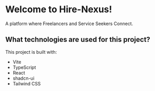 # Welcome to Hire-Nexus!
A platform where Freelancers and Service Seekers Connect.


## What technologies are used for this project?

This project is built with:

- Vite
- TypeScript
- React
- shadcn-ui
- Tailwind CSS